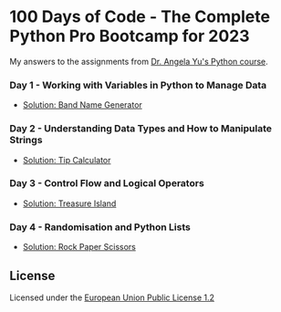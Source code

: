 # 100 Days of Code - The Complete Python Pro Bootcamp for 2023

My answers to the assignments from [ Dr. Angela Yu's Python course](https://www.udemy.com/course/100-days-of-code/).

### Day 1 - Working with Variables in Python to Manage Data
- [Solution: Band Name Generator](https://github.com/NEO400/100DaysOfCode/tree/main/Day1)

### Day 2 - Understanding Data Types and How to Manipulate Strings
- [Solution: Tip Calculator](https://github.com/NEO400/100DaysOfCode/tree/main/Day2)

### Day 3 - Control Flow and Logical Operators
- [Solution: Treasure Island](https://github.com/NEO400/100DaysOfCode/tree/main/Day3)

### Day 4 - Randomisation and Python Lists
- [Solution: Rock Paper Scissors]()

## License
Licensed under the [European Union Public License 1.2](https://joinup.ec.europa.eu/collection/eupl/eupl-text-eupl-12)
